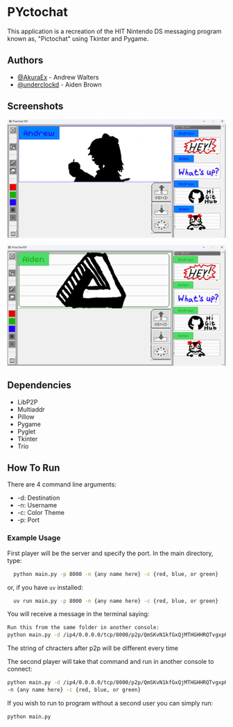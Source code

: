 # PYctochat

This application is a recreation of the HIT Nintendo DS messaging program known as, "Pictochat" using Tkinter and Pygame.

## Authors

- [@AkuraEx](https://github.com/AkuraEx) - Andrew Walters
- [@underclockd](https://github.com/underclockd) - Aiden Brown

## Screenshots

![App Screenshot](https://raw.githubusercontent.com/AkuraEx/PYctochat/refs/heads/main/assets/awesomeScreenshot1.png)

![App Screenshot 2](https://raw.githubusercontent.com/AkuraEx/PYctochat/refs/heads/main/assets/awesomeScreenshot2.png)

## Dependencies

- LibP2P
- Multiaddr
- Pillow
- Pygame
- Pyglet
- Tkinter
- Trio

## How To Run

There are 4 command line arguments:

- -d: Destination
- -n: Username
- -c: Color Theme
- -p: Port

### Example Usage

First player will be the server and specify the port.
In the main directory, type:

```bash
  python main.py -p 8000 -n {any name here} -c {red, blue, or green}
```

or, if you have `uv` installed:

```bash
  uv run main.py -p 8000 -n {any name here} -c {red, blue, or green}
```

You will receive a message in the terminal saying:

```bash
Run this from the same folder in another console:
python main.py -d /ip4/0.0.0.0/tcp/8000/p2p/QmSKvN1kfGxQjMTHGHHRQTvgxpKnUwK8ksyqc8ULjokEHZ    
```

The string of chracters after p2p will be different every time

The second player will take that command and run in another console to connect:

```bash
python main.py -d /ip4/0.0.0.0/tcp/8000/p2p/QmSKvN1kfGxQjMTHGHHRQTvgxpKnUwK8ksyqc8ULjokEHZ    
-n {any name here} -c {red, blue, or green}
```

If you wish to run to program without a second user you can simply run:

```bash
python main.py
```
